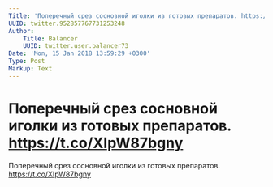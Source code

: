 ```yaml
---
Title: 'Поперечный срез сосновной иголки из готовых препаратов. https://t.co/XIpW87bgny'
UUID: twitter.952857767731253248
Author:
    Title: Balancer
    UUID: twitter.user.balancer73
Date: 'Mon, 15 Jan 2018 13:59:29 +0300'
Type: Post
Markup: Text
---
```


# Поперечный срез сосновной иголки из готовых препаратов. https://t.co/XIpW87bgny

Поперечный срез сосновной иголки из готовых препаратов.
https://t.co/XIpW87bgny